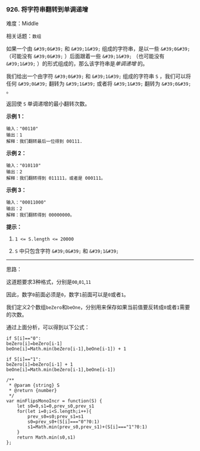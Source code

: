 ### 926. 将字符串翻转到单调递增

难度：Middle

相关话题：`数组`

如果一个由 `&#39;0&#39;`  和  `&#39;1&#39;` 组成的字符串，是以一些  `&#39;0&#39;` （可能没有  `&#39;0&#39;` ）后面跟着一些  `&#39;1&#39;` （也可能没有  `&#39;1&#39;` ）的形式组成的，那么该字符串是*单调递增* 的。



我们给出一个由字符  `&#39;0&#39;`  和  `&#39;1&#39;` 组成的字符串 `S` ，我们可以将任何 `&#39;0&#39;`  翻转为 `&#39;1&#39;` 或者将 `&#39;1&#39;` 翻转为 `&#39;0&#39;` 。



返回使  `S`  单调递增的最小翻转次数。







**示例 1：** 



```
输入："00110"
输出：1
解释：我们翻转最后一位得到 00111.
```


**示例 2：** 



```
输入："010110"
输出：2
解释：我们翻转得到 011111，或者是 000111。
```


**示例 3：** 



```
输入："00011000"
输出：2
解释：我们翻转得到 00000000。
```






**提示：** 




1.  `1 <= S.length <= 20000` 

2.  `S`  中只包含字符 `&#39;0&#39;` 和 `&#39;1&#39;` 






-----

思路：

这道题要求3种格式，分别是`00`,`01`,`11`

因此，数字`0`前面必须是`0`，数字`1`前面可以是`0`或者`1`。

我们定义2个数组`beZero`和`beOne`，分别用来保存如果当前值要反转成`0`或者`1`需要的次数。

通过上面分析，可以得到以下公式：

```
if S[i]=="0":
beZero[i]=beZero[i-1]
beOne[i]=Math.min(beZero[i-1],beOne[i-1]) + 1

if S[i]=="1":
beZero[i]=beZero[i-1] + 1
beOne[i]=Math.min(beZero[i-1],beOne[i-1])
```

```
/**
 * @param {string} S
 * @return {number}
 */
var minFlipsMonoIncr = function(S) {
    let s0=0,s1=0,prev_s0,prev_s1
    for(let i=0;i<S.length;i++){
        prev_s0=s0;prev_s1=s1
        s0=prev_s0+(S[i]==="0"?0:1)
        s1=Math.min(prev_s0,prev_s1)+(S[i]==="1"?0:1)
    }
    return Math.min(s0,s1)
};
```

